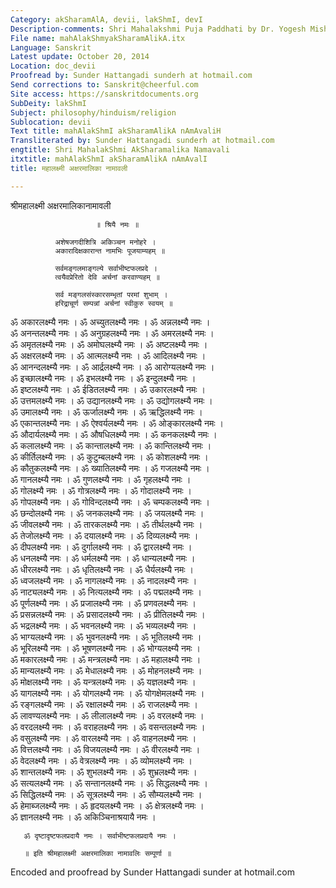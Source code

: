 ```yaml
---
Category: akSharamAlA, devii, lakShmI, devI
Description-comments: Shri Mahalakshmi Puja Paddhati by Dr. Yogesh Mishra
File name: mahAlakShmyakSharamAlikA.itx
Language: Sanskrit
Latest update: October 20, 2014
Location: doc_devii
Proofread by: Sunder Hattangadi sunderh at hotmail.com
Send corrections to: Sanskrit@cheerful.com
Site access: https://sanskritdocuments.org
SubDeity: lakShmI
Subject: philosophy/hinduism/religion
Sublocation: devii
Text title: mahAlakShmI akSharamAlikA nAmAvaliH
Transliterated by: Sunder Hattangadi sunderh at hotmail.com
engtitle: Shri MahalakShmi AkSharamalika Namavali
itxtitle: mahAlakShmI akSharamAlikA nAmAvalI
title: महालक्ष्मी अक्षरमालिका नामावली

---
```

  
 श्रीमहालक्ष्मी अक्षरमालिकानामावली   
  
                       ॥ श्रियै नमः ॥  
  
              अशेषजगदीशित्रि अकिञ्चन मनोहरे ।  
              अकारादिक्षकारान्त नामभिः पूजयाम्यहम् ॥  
  
              सर्वमङ्गलमाङ्गल्ये सर्वाभीष्टफलप्रदे ।  
              त्वयैवप्रेरितो देवि अर्चनां करवाण्यहम् ॥  
  
              सर्व मङ्गलसंस्कारसम्भृतां परमां शुभाम् ।  
              हरिद्राचूर्ण सम्पन्नां अर्चनां स्वीकुरु स्वयम् ॥  
  
ॐ अकारलक्ष्म्यै नमः । ॐ अच्युतलक्ष्म्यै नमः । ॐ अन्नलक्ष्म्यै नमः ।  
ॐ अनन्तलक्ष्म्यै नमः । ॐ अनुग्रहलक्ष्म्यै नमः । ॐ अमरलक्ष्म्यै नमः ।  
ॐ अमृतलक्ष्म्यै नमः । ॐ अमोघलक्ष्म्यै नमः । ॐ अष्टलक्ष्म्यै नमः ।  
ॐ अक्षरलक्ष्म्यै नमः । ॐ आत्मलक्ष्म्यै नमः । ॐ आदिलक्ष्म्यै नमः ।  
ॐ आनन्दलक्ष्म्यै नमः । ॐ आर्द्रलक्ष्म्यै नमः । ॐ आरोग्यलक्ष्म्यै नमः ।  
ॐ इच्छालक्ष्म्यै नमः । ॐ इभलक्ष्म्यै नमः । ॐ इन्दुलक्ष्म्यै नमः ।  
ॐ इष्टलक्ष्म्यै नमः । ॐ ईडितलक्ष्म्यै नमः । ॐ उकारलक्ष्म्यै नमः ।  
ॐ उत्तमलक्ष्म्यै नमः । ॐ उद्यानलक्ष्म्यै नमः । ॐ उद्योगलक्ष्म्यै नमः ।  
ॐ उमालक्ष्म्यै नमः । ॐ ऊर्जालक्ष्म्यै नमः । ॐ ऋद्धिलक्ष्म्यै नमः ।  
ॐ एकान्तलक्ष्म्यै नमः । ॐ ऐश्वर्यलक्ष्म्यै नमः । ॐ ओङ्कारलक्ष्म्यै नमः ।  
ॐ औदार्यलक्ष्म्यै नमः । ॐ औषधिलक्ष्म्यै नमः । ॐ कनकलक्ष्म्यै नमः ।  
ॐ कलालक्ष्म्यै नमः । ॐ कान्तालक्ष्म्यै नमः । ॐ कान्तिलक्ष्म्यै नमः ।  
ॐ कीर्तिलक्ष्म्यै नमः । ॐ कुटुम्बलक्ष्म्यै नमः । ॐ कोशलक्ष्म्यै नमः ।  
ॐ कौतुकलक्ष्म्यै नमः । ॐ ख्यातिलक्ष्म्यै नमः । ॐ गजलक्ष्म्यै नमः ।  
ॐ गानलक्ष्म्यै नमः । ॐ गुणलक्ष्म्यै नमः । ॐ गृहलक्ष्म्यै नमः ।  
ॐ गोलक्ष्म्यै नमः । ॐ गोत्रलक्ष्म्यै नमः । ॐ गोदालक्ष्म्यै नमः ।  
ॐ गोपलक्ष्म्यै नमः । ॐ गोविन्दलक्ष्म्यै नमः । ॐ चम्पकलक्ष्म्यै नमः ।  
ॐ छन्दोलक्ष्म्यै नमः । ॐ जनकलक्ष्म्यै नमः । ॐ जयलक्ष्म्यै नमः ।  
ॐ जीवलक्ष्म्यै नमः । ॐ तारकलक्ष्म्यै नमः । ॐ तीर्थलक्ष्म्यै नमः ।  
ॐ तेजोलक्ष्म्यै नमः । ॐ दयालक्ष्म्यै नमः । ॐ दिव्यलक्ष्म्यै नमः ।  
ॐ दीपलक्ष्म्यै नमः । ॐ दुर्गालक्ष्म्यै नमः । ॐ द्वारलक्ष्म्यै नमः ।  
ॐ धनलक्ष्म्यै नमः । ॐ धर्मलक्ष्म्यै नमः । ॐ धान्यलक्ष्म्यै नमः ।  
ॐ धीरलक्ष्म्यै नमः । ॐ धृतिलक्ष्म्यै नमः । ॐ धैर्यलक्ष्म्यै नमः ।  
ॐ ध्वजलक्ष्म्यै नमः । ॐ नागलक्ष्म्यै नमः । ॐ नादलक्ष्म्यै नमः ।  
ॐ नाट्यलक्ष्म्यै नमः । ॐ नित्यलक्ष्म्यै नमः । ॐ पद्मलक्ष्म्यै नमः ।  
ॐ पूर्णलक्ष्म्यै नमः । ॐ प्रजालक्ष्म्यै नमः । ॐ प्रणवलक्ष्म्यै नमः ।  
ॐ प्रसन्नलक्ष्म्यै नमः । ॐ प्रसादलक्ष्म्यै नमः । ॐ प्रीतिलक्ष्म्यै नमः ।  
ॐ भद्रलक्ष्म्यै नमः । ॐ भवनलक्ष्म्यै नमः । ॐ भव्यलक्ष्म्यै नमः ।  
ॐ भाग्यलक्ष्म्यै नमः । ॐ भुवनलक्ष्म्यै नमः । ॐ भूतिलक्ष्म्यै नमः ।  
ॐ भूरिलक्ष्म्यै नमः । ॐ भूषणलक्ष्म्यै नमः । ॐ भोग्यलक्ष्म्यै नमः ।  
ॐ मकारलक्ष्म्यै नमः । ॐ मन्त्रलक्ष्म्यै नमः । ॐ महालक्ष्म्यै नमः ।  
ॐ मान्यलक्ष्म्यै नमः । ॐ मेधालक्ष्म्यै नमः । ॐ मोहनलक्ष्म्यै नमः ।  
ॐ मोक्षलक्ष्म्यै नमः । ॐ यन्त्रलक्ष्म्यै नमः । ॐ यज्ञलक्ष्म्यै नमः ।  
ॐ यागलक्ष्म्यै नमः । ॐ योगलक्ष्म्यै नमः । ॐ योगक्षेमलक्ष्म्यै नमः ।  
ॐ रङ्गलक्ष्म्यै नमः । ॐ रक्षालक्ष्म्यै नमः । ॐ राजलक्ष्म्यै नमः ।  
ॐ लावण्यलक्ष्म्यै नमः । ॐ लीलालक्ष्म्यै नमः । ॐ वरलक्ष्म्यै नमः ।  
ॐ वरदलक्ष्म्यै नमः । ॐ वराहलक्ष्म्यै नमः । ॐ वसन्तलक्ष्म्यै नमः ।  
ॐ वसुलक्ष्म्यै नमः । ॐ वारलक्ष्म्यै नमः । ॐ वाहनलक्ष्म्यै नमः ।  
ॐ वित्तलक्ष्म्यै नमः । ॐ विजयलक्ष्म्यै नमः । ॐ वीरलक्ष्म्यै नमः ।  
ॐ वेदलक्ष्म्यै नमः । ॐ वेत्रलक्ष्म्यै नमः । ॐ व्योमलक्ष्म्यै नमः ।  
ॐ शान्तलक्ष्म्यै नमः । ॐ शुभलक्ष्म्यै नमः । ॐ शुभ्रलक्ष्म्यै नमः ।  
ॐ सत्यलक्ष्म्यै नमः । ॐ सन्तानलक्ष्म्यै नमः । ॐ सिद्धलक्ष्म्यै नमः ।  
ॐ सिद्धिलक्ष्म्यै नमः । ॐ सूत्रलक्ष्म्यै नमः । ॐ सौम्यलक्ष्म्यै नमः ।  
ॐ हेमाब्जलक्ष्म्यै नमः । ॐ हृदयलक्ष्म्यै नमः । ॐ क्षेत्रलक्ष्म्यै नमः ।  
ॐ ज्ञानलक्ष्म्यै नमः । ॐ अकिञ्चिनाश्रयायै नमः ।   
  
       ॐ दृष्टादृष्टफलप्रदायै नमः । सर्वाभीष्टफलप्रदायै नमः ।  
  
       ॥ इति श्रीमहालक्ष्मी अक्षरमालिका नामावलिः सम्पूर्णा ॥  
  
  
Encoded and proofread by Sunder Hattangadi sunder at hotmail.com  
  
  
